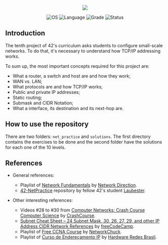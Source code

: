 <p align="center">
    <img src="https://user-images.githubusercontent.com/102881479/221942925-53933895-861f-41d9-bfa4-a2a7d70c1af8.png">
</p>

<p align="center">
    <img src="https://img.shields.io/badge/OS-Linux-blue" alt="OS">
    <img src="https://img.shields.io/badge/Language-JavaScript-blue.svg" alt="Language">
    <img src="https://img.shields.io/badge/Grade-100%2F100-brightgreen.svg" alt="Grade">
    <img src="https://img.shields.io/badge/Status-Completed-brightgreen.svg" alt="Status">
</p>

## Introduction

The tenth project of 42's curriculum asks students to configure small-scale networks. To do that, it's necessary to understand how TCP/IP addressing works.

To sum up, the most important concepts required for this project are:

- What a router, a switch and host are and how they work;
- WAN vs. LAN;
- What protocols are and how TCP/IP works;
- Public and private IP addresses;
- Static routing;
- Submask and CIDR Notation;
- What a interface, its destination and its next-hop are.

## How to use the repository

There are two folders: `net_practice` and `solutions`. The first directory contains the exercises to be done and the second folder have the solutions for each one of the 10 levels.

## References

- General references:
  - Playlist of [Network Fundamentals](https://www.youtube.com/playlist?list=PLDQaRcbiSnqF5U8ffMgZzS7fq1rHUI3Q8) by [Network Direction](https://www.youtube.com/@NetworkDirection).
  - [42-NetPractice](https://github.com/Laubester/NetPractice#router) repository by fellow 42's student [Laubester](https://github.com/Laubester).

- Other interesting references:
  - Videos #28 to #30 from [Computer Networks: Crash Course Computer Science](https://www.youtube.com/watch?v=3QhU9jd03a0) by [CrashCourse](https://www.youtube.com/@crashcourse).
  - [Subnet Cheat Sheet – 24 Subnet Mask, 30, 26, 27, 29, and other IP Address CIDR Network References](https://www.freecodecamp.org/news/subnet-cheat-sheet-24-subnet-mask-30-26-27-29-and-other-ip-address-cidr-network-references/) by [freeCodeCamp](https://www.freecodecamp.org/).
  - Playlist of [Free CCNA Course](https://www.youtube.com/watch?v=S7MNX_UD7vY&list=PLIhvC56v63IJVXv0GJcl9vO5Z6znCVb1P&index=1) by [NetworkChuck](https://www.youtube.com/@NetworkChuck).
  - Playlist of [Curso de Endereçamento IP](https://www.youtube.com/playlist?list=PLAp37wMSBouCU49LV0qFbItufigjYk-sp) by [Hardware Redes Brasil](https://www.youtube.com/@HardwareRedesBrasil).
